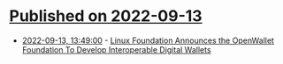 # [Published on 2022-09-13](index.md)

* [2022-09-13, 13:49:00](https://news.slashdot.org/story/22/09/13/1350232/linux-foundation-announces-the-openwallet-foundation-to-develop-interoperable-digital-wallets?utm_source=rss1.0mainlinkanon&utm_medium=feed) - [Linux Foundation Announces the OpenWallet Foundation To Develop Interoperable Digital Wallets](https://news.slashdot.org/story/22/09/13/1350232/linux-foundation-announces-the-openwallet-foundation-to-develop-interoperable-digital-wallets?utm_source=rss1.0mainlinkanon&utm_medium=feed)
